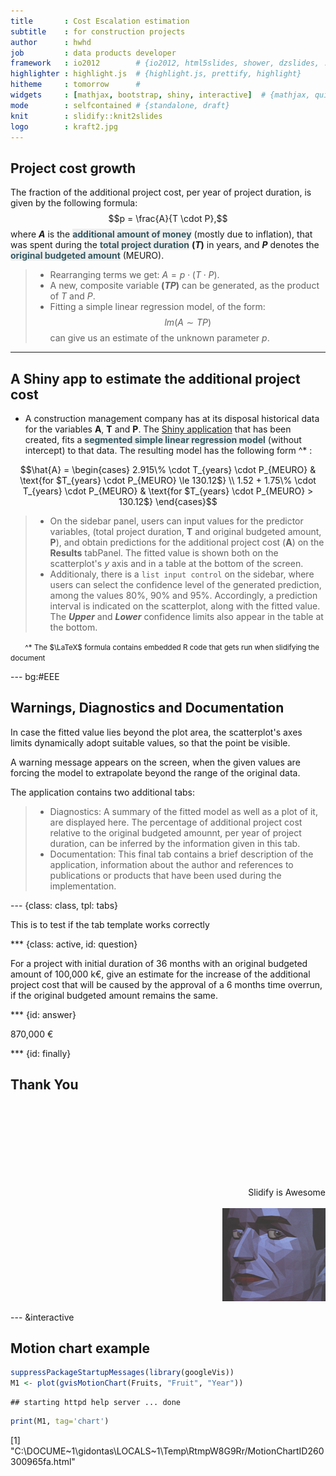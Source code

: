 ```yaml
---
title       : Cost Escalation estimation 
subtitle    : for construction projects
author      : hwhd
job         : data products developer
framework   : io2012        # {io2012, html5slides, shower, dzslides, ...}
highlighter : highlight.js  # {highlight.js, prettify, highlight}
hitheme     : tomorrow      # 
widgets     : [mathjax, bootstrap, shiny, interactive]  # {mathjax, quiz, bootstrap}
mode        : selfcontained # {standalone, draft}
knit        : slidify::knit2slides
logo        : kraft2.jpg
---
```


## Project  cost growth
<style>
strong {
  font-weight: bold;
}
em {
  font-style: italic;
}
.description {
  color: #345962;
  background:#EEE;
  font-weight:bold;
}
.footnote { 
font-size: smaller; margin-left: 2em; 
}
</style>

The fraction of the additional project cost, per year of project duration, is given by the following formula:
  $$p = \frac{A}{T \cdot P},$$ 
where **$A$** is the <span class="description">additional amount of money</span> (mostly due to inflation), that was spent during the <span class="description">total project duration</span> **$(T)$** in years, and **$P$** denotes the <span class="description">original budgeted amount</span> (MEURO). 

> - Rearranging terms we get: $A = p \cdot (T \cdot P).$
> - A new, composite variable **$(TP)$** can be generated, as the product of $T$ and $P$.
> - Fitting a simple linear regression model, of the form:
$$lm(A \sim TP)$$
can give us an estimate of the unknown parameter $p$.

--- 

## A Shiny app to estimate the additional project cost

- A construction management company has at its disposal historical data for the variables **A**, **T** and **P**. The [Shiny application](http://hwhd.shinyapps.io/pr_cost_esc) that has been created, fits a <span class="description">segmented simple linear regression model</span> (without intercept) to that data. The resulting model has the following form ^* :


$$\hat{A} = \begin{cases}
  2.915\% \cdot T_{years} \cdot P_{MEURO} & \text{for $T_{years} \cdot P_{MEURO} \le 130.12$} \\
  1.52 + 1.75\% \cdot T_{years} \cdot P_{MEURO} & \text{for $T_{years} \cdot P_{MEURO} > 130.12$}
\end{cases}$$
> - On the sidebar panel, users can input values for the predictor variables, (total project duration, **T** and original budgeted amount, **P**), and obtain predictions for the additional project cost (**A**) on the **Results** tabPanel. The fitted value is shown both on the scatterplot's $y$ axis and in a table at the bottom of the screen.  
> - Additionaly, there is a <code>list input control</code> on the sidebar, where users can select the confidence level of the generated prediction, among the values 80%, 90% and 95%. Accordingly, a prediction interval is indicated on the scatterplot, along with the fitted value. The <strong><em>Upper</em></strong> and <strong><em>Lower</em></strong> confidence limits also appear in the table at the bottom. 

<span class="footnote">^* The $\LaTeX$ formula contains embedded R code that gets run when slidifying the document</span>


--- bg:#EEE

## Warnings, Diagnostics and Documentation

In case the fitted value lies beyond the plot area, the scatterplot's axes limits dynamically adopt suitable values, so that the point be visible.   

<div class="alert alert-info">
<p>A warning message appears on the screen, when the given values are forcing the model to extrapolate beyond the range of the original data.</p>
</div>

The application contains two additional tabs:

> - Diagnostics: A summary of the fitted model as well as a plot of it, are displayed here. The percentage of additional project cost relative to the original budgeted amounnt, per year of project duration, can be inferred by the information given in this tab.
> - Documentation: This final tab contains a brief description of the application, information about the author and references to publications or products that have been used during the implementation.  


--- {class: class, tpl: tabs}

This is to test if the tab template works correctly

*** {class: active, id: question}

For a project with initial duration of 36 months with an original budgeted amount of 100,000 k€, give an estimate for the increase of the additional project cost that will be caused by the approval of a 6 months time overrun, if the original budgeted amount remains the same.


*** {id: answer}

870,000 €

*** {id: finally}
## Thank You

<br><br><br><br><br><br><br> 
<div style='text-align: right;'>
    Slidify is Awesome <br><br>
    <img src='assets/img/kraft3.bmp' />
</div>


--- &interactive

## Motion chart example


```r
suppressPackageStartupMessages(library(googleVis))
M1 <- plot(gvisMotionChart(Fruits, "Fruit", "Year"))
```

```
## starting httpd help server ... done
```

```r
print(M1, tag='chart')
```

[1] "C:\\DOCUME~1\\gidontas\\LOCALS~1\\Temp\\RtmpW8G9Rr/MotionChartID260300965fa.html"

